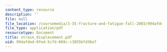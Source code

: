 ```yaml
---
content_type: resource
description: ''
file: null
file_location: /coursemedia/3-35-fracture-and-fatigue-fall-2003/994afded0fed5cfd069cc3855bfd36e7_strain_displacement.pdf
file_type: application/pdf
resourcetype: Document
title: strain_displacement.pdf
uid: 994afded-0fed-5cfd-069c-c3855bfd36e7
---
```

